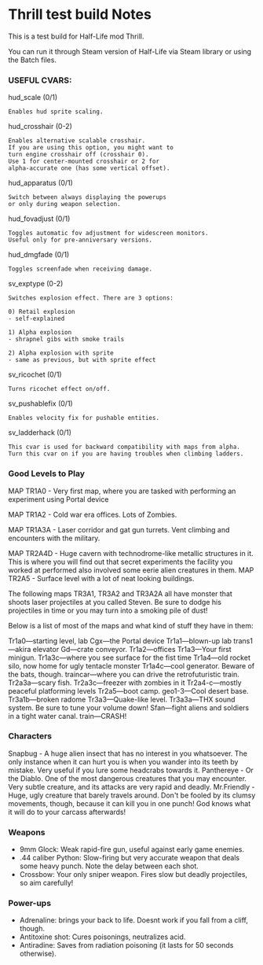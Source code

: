 # Thrill test build Notes

This is a test build for Half-Life mod Thrill.

You can run it through Steam version of Half-Life via Steam library or using the Batch files.

### USEFUL CVARS:

hud_scale (0/1)

	Enables hud sprite scaling.

hud_crosshair (0-2)

	Enables alternative scalable crosshair. 
	If you are using this option, you might want to
	turn engine crosshair off (crosshair 0).
	Use 1 for center-mounted crosshair or 2 for
	alpha-accurate one (has some vertical offset).

hud_apparatus (0/1)

	Switch between always displaying the powerups
	or only during weapon selection.
	
hud_fovadjust (0/1)

	Toggles automatic fov adjustment for widescreen monitors.
	Useful only for pre-anniversary versions.
	
hud_dmgfade (0/1)
	
	Toggles screenfade when receiving damage.
	
sv_exptype (0-2)

	Switches explosion effect. There are 3 options:
	
	0) Retail explosion
	- self-explained
	
	1) Alpha explosion
	- shrapnel gibs with smoke trails
	
	2) Alpha explosion with sprite
	- same as previous, but with sprite effect
	
sv_ricochet (0/1)

	Turns ricochet effect on/off.
	
sv_pushablefix (0/1)

	Enables velocity fix for pushable entities. 
	
sv_ladderhack (0/1)

	This cvar is used for backward compatibility with maps from alpha.
	Turn this cvar on if you are having troubles when climbing ladders.
	
### Good Levels to Play

MAP TR1A0  - Very first map, where you are tasked with performing an experiment using Portal device

MAP TR1A2  - Cold war era offices. Lots of Zombies.

MAP TR1A3A - Laser corridor and gat gun turrets. Vent climbing and encounters with the military.

MAP TR2A4D - Huge cavern with technodrome-like metallic structures in it. This is where you will find out that secret experiments the facility you worked at performed also involved some eerie alien creatures in them.
MAP	TR2A5  - Surface level with a lot of neat looking buildings.

The following maps TR3A1, TR3A2 and TR3A2A all have monster that shoots laser projectiles at you called Steven. Be sure to dodge his projectiles in time or you may turn into a smoking pile of dust!

Below is a list of most of the maps and what kind of stuff they have in them:

Tr1a0—starting level, lab
Cgx—the Portal device
Tr1a1—blown-up lab
trans1—akira elevator
Gd—crate conveyor.
Tr1a2—offices
Tr1a3—Your first minigun.
Tr1a3c—where you see surface for the fist time
Tr1a4—old rocket silo, now home for ugly tentacle monster
Tr1a4c—cool generator. Beware of the bats, though.
traincar—where you can drive the retrofuturistic train.
Tr2a3a—scary fish.
Tr2a3c—freezer with zombies in it
Tr2a4-c—mostly peaceful platforming levels
Tr2a5—boot camp.
geo1-3—Cool desert base.
Tr3a1b—broken radome
Tr3a3—Quake-like level.
Tr3a3a—THX sound system. Be sure to tune your volume down!
Sfan—fight aliens and soldiers in a tight water canal.
train—CRASH!

### Characters

Snapbug - A huge alien insect that has no interest in you whatsoever. The only instance when it can hurt you is when you wander into its teeth by mistake. Very useful if you lure some headcrabs towards it.
Panthereye - Or the Diablo. One of the most dangerous creatures that you may encounter. Very subtle creature, and its attacks are very rapid and deadly.
Mr.Friendly - Huge, ugly creature that barely travels around. Don't be fooled by its clumsy movements, though, because it can kill you in one punch! God knows what it will do to your carcass afterwards!

### Weapons
- 9mm Glock: Weak rapid-fire gun, useful against early game enemies.
- .44 caliber Python: Slow-firing but very accurate weapon that deals some heavy punch. Note the delay between each shot.
- Crossbow: Your only sniper weapon. Fires slow but deadly projectiles, so aim carefully!

### Power-ups

- Adrenaline: brings your back to life. Doesnt work if you fall from a cliff, though.
- Antitoxine shot: Cures poisonings, neutralizes acid. 
- Antiradine: Saves from radiation poisoning (it lasts for 50 seconds otherwise).
